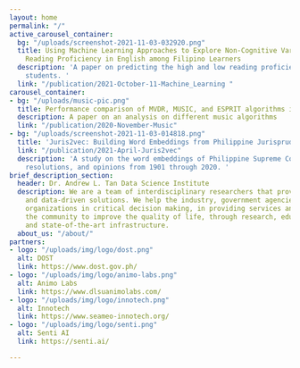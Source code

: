 ```yaml
---
layout: home
permalink: "/"
active_carousel_container:
  bg: "/uploads/screenshot-2021-11-03-032920.png"
  title: Using Machine Learning Approaches to Explore Non-Cognitive Variables Influencing
    Reading Proficiency in English among Filipino Learners
  description: 'A paper on predicting the high and low reading proficiency of Filipino
    students. '
  link: "/publication/2021-October-11-Machine_Learning "
carousel_container:
- bg: "/uploads/music-pic.png"
  title: Performance comparison of MVDR, MUSIC, and ESPRIT algorithms in signal classification
  description: A paper on an analysis on different music algorithms
  link: "/publication/2020-November-Music"
- bg: "/uploads/screenshot-2021-11-03-014818.png"
  title: 'Juris2vec: Building Word Embeddings from Philippine Jurisprudence'
  link: "/publication/2021-April-Juris2vec"
  description: 'A study on the word embeddings of Philippine Supreme Court decisions,
    resolutions, and opinions from 1901 through 2020. '
brief_description_section:
  header: Dr. Andrew L. Tan Data Science Institute
  description: We are a team of interdisciplinary researchers that provides data curation
    and data-driven solutions. We help the industry, government agencies and non-government
    organizations in critical decision making, in providing services and in inspiring
    the community to improve the quality of life, through research, educational programs
    and state-of-the-art infrastructure.
  about_us: "/about/"
partners:
- logo: "/uploads/img/logo/dost.png"
  alt: DOST
  link: https://www.dost.gov.ph/
- logo: "/uploads/img/logo/animo-labs.png"
  alt: Animo Labs
  link: https://www.dlsuanimolabs.com/
- logo: "/uploads/img/logo/innotech.png"
  alt: Innotech
  link: https://www.seameo-innotech.org/
- logo: "/uploads/img/logo/senti.png"
  alt: Senti AI
  link: https://senti.ai/

---
```

